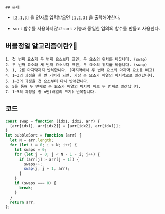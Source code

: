 	## 문제

- `[2,1,3]` 을 인자로 입력받으면 `[1,2,3]` 을 출력해야한다.

- `sort` 함수를 사용하지않고 `sort` 기능과 동일한 임의의 함수를 만들고 사용한다.

  

## 버블정열 알고리즘이란?🧐

```
1. 첫 번째 요소가 두 번째 요소보다 크면, 두 요소의 위치를 바꿉니다. (swap)
2. 두 번째 요소와 세 번째 요소보다 크면, 두 요소의 위치를 바꿉니다. (swap)
3. 1, 2를 마지막까지 반복합니다. (마지막에서 두 번째 요소와 마지막 요소를 비교)
4. 1~3의 과정을 한 번 거치게 되면, 가장 큰 요소가 배열의 마지막으로 밀려납니다.
5. 1~3의 과정을 첫 요소부터 다시 반복합니다.
6. 5를 통해 두 번째로 큰 요소가 배열의 마지막 바로 두 번째로 밀려납니다.
7. 1~3의 과정을 총 n번(배열의 크기) 반복합니다.
```



## 코드

```javascript
const swap = function (idx1, idx2, arr) {
  [arr[idx1], arr[idx2]] = [arr[idx2], arr[idx1]];
}
let bubbleSort = function (arr) {
  let N = arr.length;
  for (let i = 0; i < N; i++) {
    let swaps = 0;
    for (let j = 0; j < N - 1 - i; j++) {
      if (arr[j] > arr[j + 1]) {
        swaps++;
        swap(j, j + 1, arr);
      }
    }
    if (swaps === 0) {
      break;
    }
  }
  return arr;
};

```

